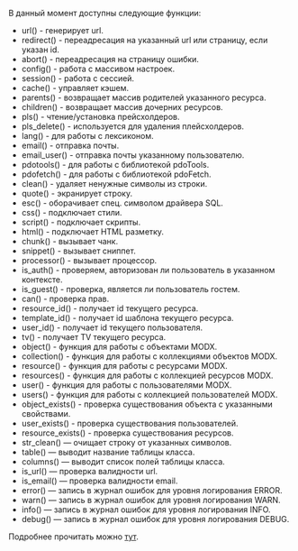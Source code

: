 В данный момент доступны следующие функции:
* url() - генерирует url.
* redirect() - переадресация на указанный url или страницу, если указан id.
* abort() - переадресация на страницу ошибки.
* config() - работа с массивом настроек.
* session() - работа с сессией.
* cache() - управляет кэшем.
* parents() - возвращает массив родителей указанного ресурса. 
* children() - возвращает массив дочерних ресурсов.
* pls() - чтение/установка прейсхолдеров.
* pls_delete() - используется для удаления плейсхолдеров.
* lang() - для работы с лексиконом.
* email() - отправка почты.
* email_user() - отправка почты указанному пользователю.
* pdotools() - для работы с библиотекой pdoTools.
* pdofetch() - для работы с библиотекой pdoFetch.
* clean() - удаляет ненужные символы из строки.
* quote() - экранирует строку.
* esc() - оборачивает спец. символом драйвера SQL.
* css() - подключает стили.
* script() - подключает скрипты.
* html() - подключает HTML разметку.
* chunk() - вызывает чанк.
* snippet() - вызывает сниппет.
* processor() - вызывает процессор.
* is_auth() - проверяем, авторизован ли пользователь в указанном контексте.
* is_guest() - проверка, является ли пользователь гостем.
* can() - проверка прав.
* resource_id() - получает id текущего ресурса. 
* template_id() - получает id шаблона текущего ресурса.
* user_id() - получает id текущего пользователя. 
* tv() - получает TV текущего ресурса. 
* object() - функция для работы с объектами MODX.
* collection() - функция для работы с коллекциями объектов MODX.
* resource() - функция для работы с ресурсами MODX.
* resources() - функция для работы с коллекцией ресурсов MODX.
* user() - функция для работы с пользователями MODX.
* users() - функция для работы с коллекцией пользователей MODX.
* object_exists() - проверка существования объекта с указанными свойствами.
* user_exists() - проверка существования пользователей.
* resource_exists() - проверка существования ресурсов.
* str_clean() — очищает строку от указанных символов.
* table() — выводит название таблицы класса.
* columns() — выводит список полей таблицы класса.
* is_url() — проверка валидности url.
* is_email() — проверка валидности email.
* error() — запись в журнал ошибок для уровня логирования ERROR.
* warn() — запись в журнал ошибок для уровня логирования WARN.
* info() — запись в журнал ошибок для уровня логирования INFO.
* debug() — запись в журнал ошибок для уровня логирования DEBUG.

Подробнее прочитать можно [тут](https://modzone.ru/blog/2016/12/28/helper-functions-for-modx).